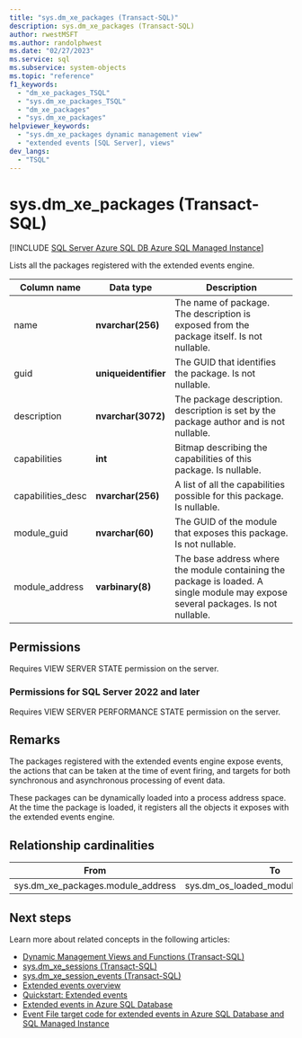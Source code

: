 ```yaml
---
title: "sys.dm_xe_packages (Transact-SQL)"
description: sys.dm_xe_packages (Transact-SQL)
author: rwestMSFT
ms.author: randolphwest
ms.date: "02/27/2023"
ms.service: sql
ms.subservice: system-objects
ms.topic: "reference"
f1_keywords:
  - "dm_xe_packages_TSQL"
  - "sys.dm_xe_packages_TSQL"
  - "dm_xe_packages"
  - "sys.dm_xe_packages"
helpviewer_keywords:
  - "sys.dm_xe_packages dynamic management view"
  - "extended events [SQL Server], views"
dev_langs:
  - "TSQL"
---
```

# sys.dm_xe_packages (Transact-SQL)
[!INCLUDE [SQL Server Azure SQL DB Azure SQL Managed Instance](../../includes/applies-to-version/sql-asdb-asdbmi.md)]

Lists all the packages registered with the extended events engine.  
  
 
|Column name|Data type|Description|  
|-----------------|---------------|-----------------|  
|name|**nvarchar(256)**|The name of package. The description is exposed from the package itself. Is not nullable.|  
|guid|**uniqueidentifier**|The GUID that identifies the package. Is not nullable.|  
|description|**nvarchar(3072)**|The package description. description is set by the package author and is not nullable.|  
|capabilities|**int**|Bitmap describing the capabilities of this package. Is nullable.|  
|capabilities_desc|**nvarchar(256)**|A list of all the capabilities possible for this package. Is nullable.|  
|module_guid|**nvarchar(60)**|The GUID of the module that exposes this package. Is not nullable.|  
|module_address|**varbinary(8)**|The base address where the module containing the package is loaded. A single module may expose several packages. Is not nullable.|  
  
## Permissions  
Requires VIEW SERVER STATE permission on the server.  
  
### Permissions for SQL Server 2022 and later

Requires VIEW SERVER PERFORMANCE STATE permission on the server.

## Remarks  

The packages registered with the extended events engine expose events, the actions that can be taken at the time of event firing, and targets for both synchronous and asynchronous processing of event data.  
  
These packages can be dynamically loaded into a process address space. At the time the package is loaded, it registers all the objects it exposes with the extended events engine.  
  
## Relationship cardinalities  
  
| From | To | Relationship |
| ---- | -- | ------------ |  
|sys.dm_xe_packages.module_address|sys.dm_os_loaded_modules.base_address|Many to one|  
  
## Next steps

Learn more about related concepts in the following articles:

- [Dynamic Management Views and Functions &#40;Transact-SQL&#41;](~/relational-databases/system-dynamic-management-views/system-dynamic-management-views.md)
- [sys.dm_xe_sessions (Transact-SQL)](sys-dm-xe-sessions-transact-sql.md)
- [sys.dm_xe_session_events (Transact-SQL)](sys-dm-xe-session-events-transact-sql.md)
- [Extended events overview](../extended-events/extended-events.md)
- [Quickstart: Extended events](../extended-events/quick-start-extended-events-in-sql-server.md)
- [Extended events in Azure SQL Database](/azure/azure-sql/database/xevent-db-diff-from-svr)
- [Event File target code for extended events in Azure SQL Database and SQL Managed Instance](/azure/azure-sql/database/xevent-code-event-file)

